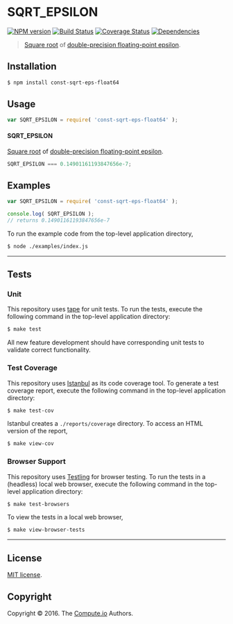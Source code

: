 SQRT_EPSILON
===
[![NPM version][npm-image]][npm-url] [![Build Status][build-image]][build-url] [![Coverage Status][coverage-image]][coverage-url] [![Dependencies][dependencies-image]][dependencies-url]

> [Square root][math-sqrt] of [double-precision floating-point epsilon][const-eps-float64].


## Installation

``` bash
$ npm install const-sqrt-eps-float64
```


## Usage

``` javascript
var SQRT_EPSILON = require( 'const-sqrt-eps-float64' );
```

#### SQRT_EPSILON

[Square root][math-sqrt] of [double-precision floating-point epsilon][const-eps-float64].

``` javascript
SQRT_EPSILON === 0.14901161193847656e-7;
```


## Examples

``` javascript
var SQRT_EPSILON = require( 'const-sqrt-eps-float64' );

console.log( SQRT_EPSILON );
// returns 0.14901161193847656e-7
```

To run the example code from the top-level application directory,

``` bash
$ node ./examples/index.js
```


---
## Tests

### Unit

This repository uses [tape][tape] for unit tests. To run the tests, execute the following command in the top-level application directory:

``` bash
$ make test
```

All new feature development should have corresponding unit tests to validate correct functionality.


### Test Coverage

This repository uses [Istanbul][istanbul] as its code coverage tool. To generate a test coverage report, execute the following command in the top-level application directory:

``` bash
$ make test-cov
```

Istanbul creates a `./reports/coverage` directory. To access an HTML version of the report,

``` bash
$ make view-cov
```


### Browser Support

This repository uses [Testling][testling] for browser testing. To run the tests in a (headless) local web browser, execute the following command in the top-level application directory:

``` bash
$ make test-browsers
```

To view the tests in a local web browser,

``` bash
$ make view-browser-tests
```

<!-- [![browser support][browsers-image]][browsers-url] -->


---
## License

[MIT license](http://opensource.org/licenses/MIT).


## Copyright

Copyright &copy; 2016. The [Compute.io][compute-io] Authors.


[npm-image]: http://img.shields.io/npm/v/const-sqrt-eps-float64.svg
[npm-url]: https://npmjs.org/package/const-sqrt-eps-float64

[build-image]: http://img.shields.io/travis/const-io/sqrt-eps-float64/master.svg
[build-url]: https://travis-ci.org/const-io/sqrt-eps-float64

[coverage-image]: https://img.shields.io/codecov/c/github/const-io/sqrt-eps-float64/master.svg
[coverage-url]: https://codecov.io/github/const-io/sqrt-eps-float64?branch=master

[dependencies-image]: http://img.shields.io/david/const-io/sqrt-eps-float64.svg
[dependencies-url]: https://david-dm.org/const-io/sqrt-eps-float64

[dev-dependencies-image]: http://img.shields.io/david/dev/const-io/sqrt-eps-float64.svg
[dev-dependencies-url]: https://david-dm.org/dev/const-io/sqrt-eps-float64

[github-issues-image]: http://img.shields.io/github/issues/const-io/sqrt-eps-float64.svg
[github-issues-url]: https://github.com/const-io/sqrt-eps-float64/issues

[tape]: https://github.com/substack/tape
[istanbul]: https://github.com/gotwarlost/istanbul
[testling]: https://ci.testling.com

[compute-io]: https://github.com/compute-io
[math-sqrt]: https://github.com/math-io/sqrt
[const-eps-float64]: https://github.com/const-io/eps-float64
